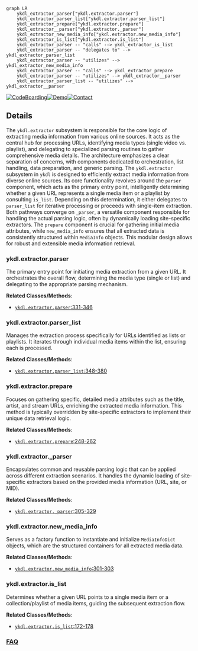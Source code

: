 ```mermaid
graph LR
    ykdl_extractor_parser["ykdl.extractor.parser"]
    ykdl_extractor_parser_list["ykdl.extractor.parser_list"]
    ykdl_extractor_prepare["ykdl.extractor.prepare"]
    ykdl_extractor__parser["ykdl.extractor._parser"]
    ykdl_extractor_new_media_info["ykdl.extractor.new_media_info"]
    ykdl_extractor_is_list["ykdl.extractor.is_list"]
    ykdl_extractor_parser -- "calls" --> ykdl_extractor_is_list
    ykdl_extractor_parser -- "delegates to" --> ykdl_extractor_parser_list
    ykdl_extractor_parser -- "utilizes" --> ykdl_extractor_new_media_info
    ykdl_extractor_parser -- "calls" --> ykdl_extractor_prepare
    ykdl_extractor_parser -- "utilizes" --> ykdl_extractor__parser
    ykdl_extractor_parser_list -- "utilizes" --> ykdl_extractor__parser
```

[![CodeBoarding](https://img.shields.io/badge/Generated%20by-CodeBoarding-9cf?style=flat-square)](https://github.com/CodeBoarding/GeneratedOnBoardings)[![Demo](https://img.shields.io/badge/Try%20our-Demo-blue?style=flat-square)](https://www.codeboarding.org/demo)[![Contact](https://img.shields.io/badge/Contact%20us%20-%20contact@codeboarding.org-lightgrey?style=flat-square)](mailto:contact@codeboarding.org)

## Details

The `ykdl.extractor` subsystem is responsible for the core logic of extracting media information from various online sources. It acts as the central hub for processing URLs, identifying media types (single video vs. playlist), and delegating to specialized parsing routines to gather comprehensive media details. The architecture emphasizes a clear separation of concerns, with components dedicated to orchestration, list handling, data preparation, and generic parsing. The `ykdl.extractor` subsystem in `ykdl` is designed to efficiently extract media information from diverse online sources. Its core functionality revolves around the `parser` component, which acts as the primary entry point, intelligently determining whether a given URL represents a single media item or a playlist by consulting `is_list`. Depending on this determination, it either delegates to `parser_list` for iterative processing or proceeds with single-item extraction. Both pathways converge on `_parser`, a versatile component responsible for handling the actual parsing logic, often by dynamically loading site-specific extractors. The `prepare` component is crucial for gathering initial media attributes, while `new_media_info` ensures that all extracted data is consistently structured within `MediaInfo` objects. This modular design allows for robust and extensible media information retrieval.

### ykdl.extractor.parser
The primary entry point for initiating media extraction from a given URL. It orchestrates the overall flow, determining the media type (single or list) and delegating to the appropriate parsing mechanism.


**Related Classes/Methods**:

- <a href="https://github.com/LifeActor/ykdl/blob/master/ykdl/extractor.py#L331-L346" target="_blank" rel="noopener noreferrer">`ykdl.extractor.parser`:331-346</a>


### ykdl.extractor.parser_list
Manages the extraction process specifically for URLs identified as lists or playlists. It iterates through individual media items within the list, ensuring each is processed.


**Related Classes/Methods**:

- <a href="https://github.com/LifeActor/ykdl/blob/master/ykdl/extractor.py#L348-L380" target="_blank" rel="noopener noreferrer">`ykdl.extractor.parser_list`:348-380</a>


### ykdl.extractor.prepare
Focuses on gathering specific, detailed media attributes such as the title, artist, and stream URLs, enriching the extracted media information. This method is typically overridden by site-specific extractors to implement their unique data retrieval logic.


**Related Classes/Methods**:

- <a href="https://github.com/LifeActor/ykdl/blob/master/ykdl/extractor.py#L248-L262" target="_blank" rel="noopener noreferrer">`ykdl.extractor.prepare`:248-262</a>


### ykdl.extractor._parser
Encapsulates common and reusable parsing logic that can be applied across different extraction scenarios. It handles the dynamic loading of site-specific extractors based on the provided media information (URL, site, or MID).


**Related Classes/Methods**:

- <a href="https://github.com/LifeActor/ykdl/blob/master/ykdl/extractor.py#L305-L329" target="_blank" rel="noopener noreferrer">`ykdl.extractor._parser`:305-329</a>


### ykdl.extractor.new_media_info
Serves as a factory function to instantiate and initialize `MediaInfoDict` objects, which are the structured containers for all extracted media data.


**Related Classes/Methods**:

- <a href="https://github.com/LifeActor/ykdl/blob/master/ykdl/extractor.py#L301-L303" target="_blank" rel="noopener noreferrer">`ykdl.extractor.new_media_info`:301-303</a>


### ykdl.extractor.is_list
Determines whether a given URL points to a single media item or a collection/playlist of media items, guiding the subsequent extraction flow.


**Related Classes/Methods**:

- <a href="https://github.com/LifeActor/ykdl/blob/master/ykdl/extractor.py#L172-L178" target="_blank" rel="noopener noreferrer">`ykdl.extractor.is_list`:172-178</a>




### [FAQ](https://github.com/CodeBoarding/GeneratedOnBoardings/tree/main?tab=readme-ov-file#faq)